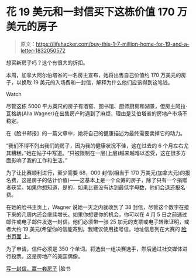 # 花 19 美元和一封信买下这栋价值 170 万美元的房子

> 原文：<https://lifehacker.com/buy-this-1-7-million-home-for-19-and-a-letter-1832050572>

想买新房子吗？这个有很大的折扣。

本周，加拿大阿尔伯塔省的一名房主宣布，她将出售自己价值约 170 万美元的房子，以换取 19 美元的入场费和一封信，解释为什么他们应该得到这笔钱。

Watch

尽管这栋 5000 平方英尺的房子有酒窖、图书馆、厨师厨房和湖景，但房主阿拉·瓦格纳(Alla Wagner)在出售房产时遇到了麻烦，理由是艾伯塔省的房地产市场不稳定。

在《脸书邮报》的一篇文章中，她将自己的健康描述为最终需要卖掉它的动力。

“我们不得不列出我们的房子，因为我的健康状况不佳，这在过去的 6 个月左右尤其糟糕，”她在帖子中写道。“只被限制在一层(上层)越来越难以忍受，这在很多方面影响了我的工作和生活。”

为了让比赛顺利进行，至少需要 68，000 封信(相当于 170 万美元(加拿大元)的报名费，这是房子的估计价值)——这基本上是一个众筹的房子，除了只有一个捐赠者获奖。如果你想知道，是的，如果比赛没有达到最低字母数，他们会退还报名费。

在她的脸书主页上，Wagner 说她一天之内就收到了 38 封信，尽管这个数字在接下来的几周内还会继续增长。如果你想要你的机会，你可以在 4 月 5 日之前通过邮件或电子邮件发送一封信。他们必须带一张 25 加元的支票或电子转账证明，或者大约 19 美元(希望你的信能寄到。我建议使用挂号信。地址信息列在大赛的 [脸书页面](https://www.facebook.com/WriteALetterWinAHouse/) 上。

为了申请，信件必须是 350 个单词。将选出一组决赛选手，然后通过社交媒体进行投票。这是房地产的美国偶像。

[写一封信，赢一套房子](https://www.facebook.com/WriteALetterWinAHouse/posts/2272122736359143?__tn__=-R) |脸书